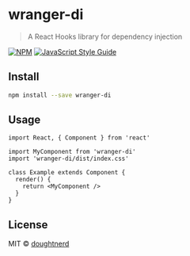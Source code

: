 # wranger-di

> A React Hooks library for dependency injection

[![NPM](https://img.shields.io/npm/v/wranger-di.svg)](https://www.npmjs.com/package/wranger-di) [![JavaScript Style Guide](https://img.shields.io/badge/code_style-standard-brightgreen.svg)](https://standardjs.com)

## Install

```bash
npm install --save wranger-di
```

## Usage

```tsx
import React, { Component } from 'react'

import MyComponent from 'wranger-di'
import 'wranger-di/dist/index.css'

class Example extends Component {
  render() {
    return <MyComponent />
  }
}
```

## License

MIT © [doughtnerd](https://github.com/doughtnerd)
